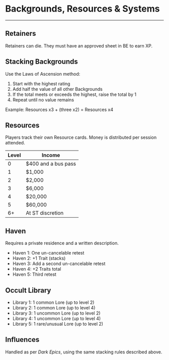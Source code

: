 # Backgrounds, Resources & Systems

-----

## Retainers

Retainers can die. They must have an approved sheet in BE to earn XP.

## Stacking Backgrounds
Use the Laws of Ascension method:

1. Start with the highest rating
2. Add half the value of all other Backgrounds
3. If the total meets or exceeds the highest, raise the total by 1
4. Repeat until no value remains

Example: Resources x3 + (three x2) = Resources x4

## Resources

Players track their own Resource cards. Money is distributed per session attended.

| Level | Income |
|-------|--------|
| 0     | $400 and a bus pass |
| 1     | $1,000 |
| 2     | $2,000 |
| 3     | $6,000 |
| 4     | $20,000 |
| 5     | $60,000 |
| 6+    | At ST discretion |

## Haven
Requires a private residence and a written description.

- Haven 1: One un-cancelable retest
- Haven 2: +1 Trait (stacks)
- Haven 3: Add a second un-cancelable retest
- Haven 4: +2 Traits total
- Haven 5: Third retest

## Occult Library

- Library 1: 1 common Lore (up to level 2)
- Library 2: 1 common Lore (up to level 4)
- Library 3: 1 uncommon Lore (up to level 2)
- Library 4: 1 uncommon Lore (up to level 4)
- Library 5: 1 rare/unusual Lore (up to level 2)

## Influences

Handled as per *Dark Epics*, using the same stacking rules described above.